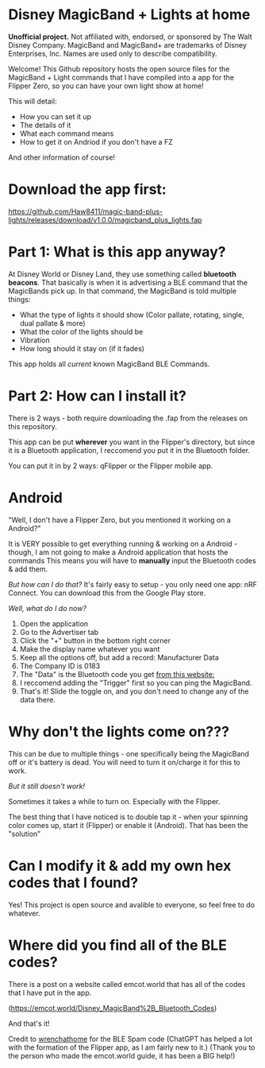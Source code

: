 # Disney MagicBand + Lights at home

**Unofficial project.** Not affiliated with, endorsed, or sponsored by The Walt Disney Company.
MagicBand and MagicBand+ are trademarks of Disney Enterprises, Inc. Names are used only to
describe compatibility.

Welcome!
This Github repository hosts the open source files for the MagicBand + Light commands that I have compiled into a app for the Flipper Zero, so you can have your own light show at home!

This will detail:
- How you can set it up
- The details of it
- What each command means
- How to get it on Andriod if you don't have a FZ

And other information of course!

# Download the app first:

https://github.com/Haw8411/magic-band-plus-lights/releases/download/v1.0.0/magicband_plus_lights.fap

# Part 1: What is this app anyway?

At Disney World or Disney Land, they use something called **bluetooth beacons**. That basically is when it is advertising a BLE command that the MagicBands pick up.
In that command, the MagicBand is told multiple things:
- What the type of lights it should show (Color pallate, rotating, single, dual pallate & more)
- What the color of the lights should be
- Vibration
- How long should it stay on (if it fades)

This app holds all *current* known MagicBand BLE Commands.

# Part 2: How can I install it?
There is 2 ways - both require downloading the .fap from the releases on this repository.

This app can be put **wherever** you want in the Flipper's directory, but since it is a Bluetooth application, I reccomend you put it in the Bluetooth folder.

You can put it in by 2 ways: qFlipper or the Flipper mobile app. 

# Android
"Well, I don't have a Flipper Zero, but you mentioned it working on a Android?"

It is VERY possible to get everything running & working on a Android - though, I am not going to make a Android application that hosts the commands
This means you will have to **manually** input the Bluetooth codes & add them.

*But how can I do that?*
It's fairly easy to setup - you only need one app: nRF Connect. You can download this from the Google Play store.

*Well, what do I do now?*
1. Open the application
2. Go to the Advertiser tab
3. Click the "+" button in the bottom right corner
4. Make the display name whatever you want
5. Keep all the options off, but add a record: Manufacturer Data
6. The Company ID is 0183
7. The "Data" is the Bluetooth code you get [from this website: ]([url](https://emcot.world/Disney_MagicBand%2B_Bluetooth_Codes))
8. I reccomend adding the "Trigger" first so you can ping the MagicBand.
9. That's it! Slide the toggle on, and you don't need to change any of the data there.

# Why don't the lights come on???

This can be due to multiple things - one specifically being the MagicBand off or it's battery is dead. You will need to turn it on/charge it for this to work.

*But it still doesn't work!*

Sometimes it takes a while to turn on. Especially with the Flipper. 

The best thing that I have noticed is to double tap it - when your spinning color comes up, start it (Flipper) or enable it (Android). That has been the "solution"

# Can I modify it & add my own hex codes that I found?

Yes! This project is open source and avalible to everyone, so feel free to do whatever.

# Where did you find all of the BLE codes?

There is a post on a website called emcot.world that has all of the codes that I have put in the app.

(https://emcot.world/Disney_MagicBand%2B_Bluetooth_Codes)

And that's it!


Credit to [wrenchathome]([url](https://github.com/wrenchathome/ofw_ble_spam)) for the BLE Spam code 
(ChatGPT has helped a lot with the formation of the Flipper app, as I am fairly new to it.)
(Thank you to the person who made the emcot.world guide, it has been a BIG help!)





